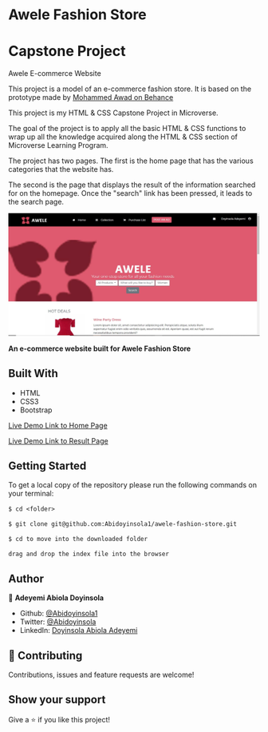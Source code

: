 # Awele Fashion Store

# Capstone Project
Awele E-commerce Website

This project is a model of an e-commerce fashion store. It is based on the prototype made by [Mohammed Awad on Behance](https://www.behance.net/M_Awad)

This project is my HTML & CSS Capstone Project in Microverse.

The goal of the project is to apply all the basic HTML & CSS functions to wrap up all the knowledge acquired along the HTML & CSS section of Microverse Learning Program.

The project has two pages. The first is the home page that has the various categories that the website has.

The second is the page that displays the result of the information searched for on the homepage. Once the "search" link has been pressed, it leads to the search page.


![screenshot](./img/Screenshot.JPG)

**An e-commerce website built for Awele Fashion Store**

## Built With

- HTML
- CSS3
- Bootstrap

[Live Demo Link to Home Page](https://raw.githack.com/Abidoyinsola1/awele-fashion-store/feature-branch/index.html)

[Live Demo Link to Result Page](https://raw.githack.com/Abidoyinsola1/awele-fashion-store/feature-branch/result.html)


## Getting Started

To get a local copy of the repository please run the following commands on your terminal:

```
$ cd <folder>
```

```
$ git clone git@github.com:Abidoyinsola1/awele-fashion-store.git
```

```
$ cd to move into the downloaded folder
```

```
drag and drop the index file into the browser
```


## Author

👤 **Adeyemi Abiola Doyinsola**

- Github: [@Abidoyinsola1](https://github.com/Abidoyinsola1)
- Twitter: [@Abidoyinsola](https://twitter.com/abidoyinsola)
- LinkedIn: [Doyinsola Abiola Adeyemi](https://www.linkedin.com/in/doyinsola-adeyemi)

## 🤝 Contributing

Contributions, issues and feature requests are welcome!

## Show your support

Give a ⭐️ if you like this project!